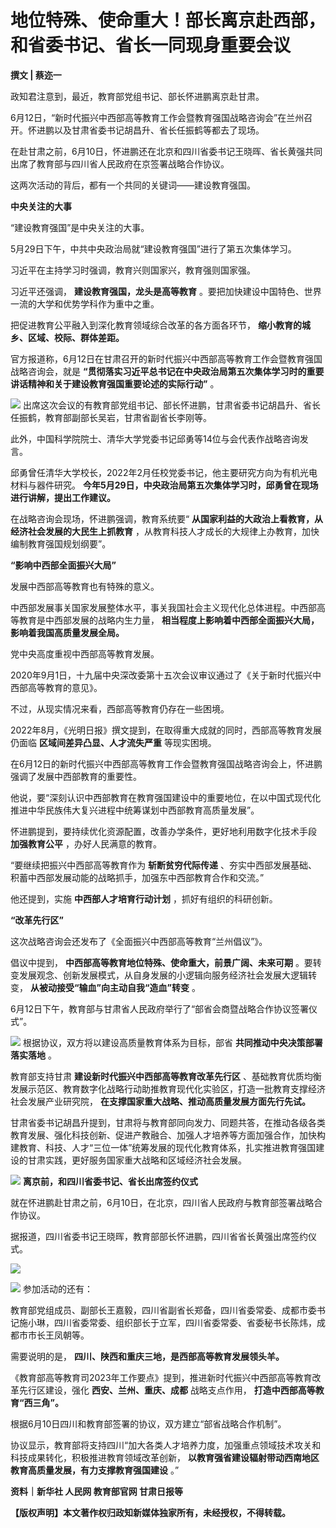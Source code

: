 

# 地位特殊、使命重大！部长离京赴西部，和省委书记、省长一同现身重要会议

**撰文 | 蔡迩一**

政知君注意到，最近，教育部党组书记、部长怀进鹏离京赴甘肃。

6月12日，“新时代振兴中西部高等教育工作会暨教育强国战略咨询会”在兰州召开。怀进鹏以及甘肃省委书记胡昌升、省长任振鹤等都去了现场。

在赴甘肃之前，6月10日，怀进鹏还在北京和四川省委书记王晓晖、省长黄强共同出席了教育部与四川省人民政府在京签署战略合作协议。

这两次活动的背后，都有一个共同的关键词——建设教育强国。

**中央关注的大事**

“建设教育强国”是中央关注的大事。

5月29日下午，中共中央政治局就“建设教育强国”进行了第五次集体学习。

习近平在主持学习时强调，教育兴则国家兴，教育强则国家强。

习近平还强调， **建设教育强国，龙头是高等教育** 。要把加快建设中国特色、世界一流的大学和优势学科作为重中之重。

把促进教育公平融入到深化教育领域综合改革的各方面各环节， **缩小教育的城乡、区域、校际、群体差距。**

官方报道称，6月12日在甘肃召开的新时代振兴中西部高等教育工作会暨教育强国战略咨询会，就是
**“贯彻落实习近平总书记在中央政治局第五次集体学习时的重要讲话精神和关于建设教育强国重要论述的实际行动”** 。

![](https://inews.gtimg.com/news_bt/O_5V9ZYFMT2mVyGm-dVjShJ5Tp490UaghwGLO7Gu0bO6EAA/1000)
出席这次会议的有教育部党组书记、部长怀进鹏，甘肃省委书记胡昌升、省长任振鹤，教育部副部长吴岩，甘肃省副省长李刚等。

此外，中国科学院院士、清华大学党委书记邱勇等14位与会代表作战略咨询发言。

邱勇曾任清华大学校长，2022年2月任校党委书记，他主要研究方向为有机光电材料与器件研究。
**今年5月29日，中央政治局第五次集体学习时，邱勇曾在现场进行讲解，提出工作建议。**

在战略咨询会现场，怀进鹏强调，教育系统要“ **从国家利益的大政治上看教育，从经济社会发展的大民生上抓教育**
，从教育科技人才成长的大规律上办教育，加快编制教育强国规划纲要”。

**“影响中西部全面振兴大局”**

发展中西部高等教育也有特殊的意义。

中西部发展事关国家发展整体水平，事关我国社会主义现代化总体进程。中西部高等教育是中西部发展的战略内生力量，
**相当程度上影响着中西部全面振兴大局，影响着我国高质量发展全局。**

党中央高度重视中西部高等教育发展。

2020年9月1日，十九届中央深改委第十五次会议审议通过了《关于新时代振兴中西部高等教育的意见》。

不过，从现实情况来看，西部高等教育仍存在一些困境。

2022年8月，《光明日报》撰文提到，在取得重大成就的同时，西部高等教育发展仍面临 **区域间差异凸显、人才流失严重** 等现实困境。

在6月12日的新时代振兴中西部高等教育工作会暨教育强国战略咨询会上，怀进鹏强调了发展中西部教育的重要性。

他说，要“深刻认识中西部教育在教育强国建设中的重要地位，在以中国式现代化推进中华民族伟大复兴进程中统筹谋划中西部教育高质量发展”。

怀进鹏提到，要持续优化资源配置，改善办学条件，更好地利用数字化技术手段 **加强教育公平** ，办好人民满意的教育。

“要继续把振兴中西部高等教育作为 **斩断贫穷代际传递** 、夯实中西部发展基础、积蓄中西部发展动能的战略抓手，加强东中西部教育合作和交流。”

他还提到，实施 **中西部人才培育行动计划** ，抓好有组织的科研创新。

**“改革先行区”**

这次战略咨询会还发布了《全面振兴中西部高等教育“兰州倡议”》。

倡议中提到， **中西部高等教育地位特殊、使命重大，前景广阔、未来可期** 。要转变发展观念、创新发展模式，从自身发展的小逻辑向服务经济社会发展大逻辑转变，
**从被动接受“输血”向主动自我“造血”转变** 。

6月12日下午，教育部与甘肃省人民政府举行了“部省会商暨战略合作协议签署仪式”。

![](https://inews.gtimg.com/news_bt/O6GgvD4Isua04Y8v8htFXeMVpnr8n5ht1jyGX6TnKxGaMAA/1000)
根据协议，双方将以建设高质量教育体系为目标，部省 **共同推动中央决策部署落实落地** 。

教育部支持甘肃 **建设新时代振兴中西部高等教育改革先行区**
、基础教育优质均衡发展示范区、教育数字化战略行动助推教育现代化实验区，打造一批教育支撑经济社会发展产业研究院，
**在支撑国家重大战略、推动高质量发展方面先行先试。**

甘肃省委书记胡昌升提到，甘肃将与教育部同向发力、同题共答，在推动各级各类教育发展、强化科技创新、促进产教融合、加强人才培养等方面加强合作，加快构建教育、科技、人才“三位一体”统筹发展的现代化教育体系，扎实推进教育强国建设的甘肃实践，更好服务国家重大战略和区域经济社会发展。

![](https://inews.gtimg.com/news_bt/OuL3slEQNZewOr5FukhYdiPPnlyvAw8X4MjCksB8Y84hAAA/1000)
**离京前，和四川省委书记、省长出席签约仪式**

就在怀进鹏赴甘肃之前，6月10日，在北京，四川省人民政府与教育部签署战略合作协议。

据报道，四川省委书记王晓晖，教育部部长怀进鹏，四川省省长黄强出席签约仪式。

![](https://inews.gtimg.com/news_bt/OsyhhuhYVJNsehLgREPNsbxybMHis8uagZRBwtFvhRSK4AA/1000)

![](https://inews.gtimg.com/news_bt/ONCrZLGvaFPw0N495IUchcBKT134AC3Dh5NXj4sKLbHw4AA/1000)
参加活动的还有：

教育部党组成员、副部长王嘉毅，四川省副省长郑备，四川省委常委、成都市委书记施小琳，四川省委常委、组织部长于立军，四川省委常委、省委秘书长陈炜，成都市市长王凤朝等。

需要说明的是， **四川、陕西和重庆三地，是西部高等教育发展领头羊。**

《教育部高等教育司2023年工作要点》提到，推进新时代振兴中西部高等教育改革先行区建设，强化 **西安、兰州、重庆、成都** 战略支点作用，
**打造中西部高等教育“西三角”。**

根据6月10日四川和教育部签署的协议，双方建立“部省战略合作机制”。

协议显示，教育部将支持四川“加大各类人才培养力度，加强重点领域技术攻关和科技成果转化，积极推进教育领域改革创新，
**以教育强省建设辐射带动西南地区教育高质量发展，有力支撑教育强国建设** 。”

**资料｜新华社 人民网 教育部官网 甘肃日报等**

**【版权声明】本文著作权归政知新媒体独家所有，未经授权，不得转载。**


